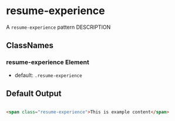 # resume-experience

A `resume-experience` pattern DESCRIPTION

## ClassNames

### resume-experience Element 

* default: `.resume-experience`


## Default Output

```html

<span class="resume-experience">This is example content</span>

```
